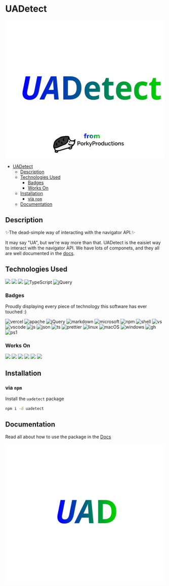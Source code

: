 # UADetect

<img src="./images/svg/full.svg" style="margin: auto;">

- [UADetect](#uadetect)
  - [Description](#description)
  - [Technologies Used](#technologies-used)
    - [Badges](#badges)
    - [Works On](#works-on)
  - [Installation](#installation)
    - [via `npm`](#via-npm)
  - [Documentation](#documentation)


## Description

✨The dead-simple way of interacting with the navigator API.✨

It may say "UA", but we're way more than that. UADetect is the eaisiet way to interact with the navigator API. We have lots of componets, and they all are well documented in the [docs](./docs/index.md).

## Technologies Used
<img src="https://upload.wikimedia.org/wikipedia/commons/thumb/d/db/Npm-logo.svg/1920px-Npm-logo.svg.png" width="30px">
<img src="https://upload.wikimedia.org/wikipedia/commons/thumb/d/d9/Node.js_logo.svg/1280px-Node.js_logo.svg.png" width="30px">
<img src="https://logos-download.com/wp-content/uploads/2019/01/JavaScript_Logo.png" width="30px">
<img alt="TypeScript" width="30px" src="https://blog.jeremylikness.com/blog/2019-03-05_typescript-for-javascript-developers-by-refactoring-part-1-of-2/images/1.jpeg"/>
<img alt="jQuery" width="30px" src="https://jquery.com/jquery-wp-content/themes/jquery.com/i/favicon.ico">

### Badges

Proudly displaying every piece of technology this software has ever touched :)

![vercel](https://img.shields.io/badge/Vercel-000000?style=for-the-badge&logo=vercel&logoColor=white) ![apache](https://img.shields.io/badge/Apache-D22128?style=for-the-badge&logo=Apache&logoColor=white) ![jQuery](https://img.shields.io/badge/jQuery-0769AD?style=for-the-badge&logo=jquery&logoColor=white) ![markdown](https://img.shields.io/badge/Markdown-000000?style=for-the-badge&logo=markdown&logoColor=white) ![microsoft](https://img.shields.io/badge/Microsoft-666666?style=for-the-badge&logo=microsoft&logoColor=white) ![npm](https://img.shields.io/badge/npm-CB3837?style=for-the-badge&logo=npm&logoColor=white) ![shell](https://img.shields.io/badge/Shell_Script-121011?style=for-the-badge&logo=gnu-bash&logoColor=white) ![vs](https://img.shields.io/badge/Visual_Studio-5C2D91?style=for-the-badge&logo=visual%20studio&logoColor=white) ![vscode](https://img.shields.io/badge/Visual_Studio_Code-0078D4?style=for-the-badge&logo=visual%20studio%20code&logoColor=white) ![js](https://img.shields.io/badge/JavaScript-323330?style=for-the-badge&logo=javascript&logoColor=F7DF1E) ![json](https://img.shields.io/badge/json-5E5C5C?style=for-the-badge&logo=json&logoColor=white) ![ts](https://img.shields.io/badge/TypeScript-007ACC?style=for-the-badge&logo=typescript&logoColor=white) ![prettier](https://img.shields.io/badge/prettier-1A2C34?style=for-the-badge&logo=prettier&logoColor=F7BA3E) ![linux](https://img.shields.io/badge/Linux-FCC624?style=for-the-badge&logo=linux&logoColor=black) ![macOS](https://img.shields.io/badge/mac%20os-000000?style=for-the-badge&logo=apple&logoColor=white) ![windows](https://img.shields.io/badge/Windows-0078D6?style=for-the-badge&logo=windows&logoColor=white) ![gh](https://img.shields.io/badge/GitHub-100000?style=for-the-badge&logo=github&logoColor=white) ![ps1](https://img.shields.io/badge/powershell-5391FE?style=for-the-badge&logo=powershell&logoColor=white)

### Works On

<img src="https://img.shields.io/badge/Brave-FB542B?style=for-the-badge&logo=Brave&logoColor=white" /> <img src="https://img.shields.io/badge/Firefox_Browser-FF7139?style=for-the-badge&logo=Firefox-Browser&logoColor=white" /> <img src="https://img.shields.io/badge/Google_chrome-4285F4?style=for-the-badge&logo=Google-chrome&logoColor=white" /> <img src="https://img.shields.io/badge/Microsoft_Edge-0078D7?style=for-the-badge&logo=Microsoft-edge&logoColor=white" /> <img src="https://img.shields.io/badge/Opera-FF1B2D?style=for-the-badge&logo=Opera&logoColor=white" /> <img src="https://img.shields.io/badge/Safari-000000?style=for-the-badge&logo=safari&logoColor=white" />

## Installation
### via `npm`

Install the `uadetect` package

```bash
npm i -d uadetect
```


## Documentation

Read all about how to use the package in the [Docs](/docs/index.md)

<img src="./images/svg/miniNoTagline.svg">